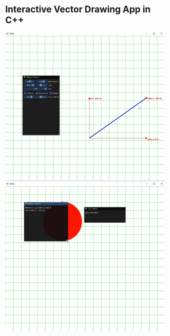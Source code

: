 # Interactive Vector Drawing App in C++

![Image](https://raw.githubusercontent.com/hasan-reis/VectorDrawer-CPP/refs/heads/main/Screenshoots/Screenshot%202024-10-14%20125041.png)
![Image](https://raw.githubusercontent.com/hasan-reis/VectorDrawer-CPP/refs/heads/main/Screenshoots/Screenshot%202024-10-14%20125121.png)
